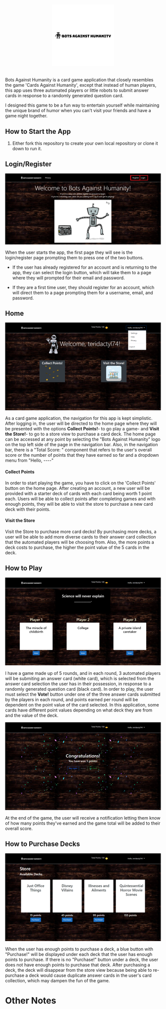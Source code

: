 # <p align="center"> <img src="https://github.com/swathi862/Bots-Against-Humanity/blob/master/Screenshots/black-text-logo.png" alt="BotsAgainstHumanity logo"> </p>

Bots Against Humanity is a card game application that closely resembles the game 'Cards Against Humanity', except that instead of human players, this app uses three automated players or little robots to submit answer cards in response to a randomly generated question card.

I designed this game to be a fun way to entertain yourself while maintaining the unique brand of humor when you can't visit your friends and have a game night together.


## How to Start the App

1. Either fork this repository to create your own local repository or clone it down to run it. 

## Login/Register

![alt text](https://github.com/swathi862/Bots-Against-Humanity/blob/master/Screenshots/LoginRegister.png "Login/Register page")

When the user starts the app, the first page they will see is the login/register page prompting them to press one of the two buttons.

+ If the user has already registered for an account and is returning to the app, they can select the login button, which will take them to a page where they will prompted for their email and password.

+ If they are a first time user, they should register for an account, which will direct them to a page prompting them for a username, email, and password.


## Home

![alt text](https://github.com/swathi862/Bots-Against-Humanity/blob/master/Screenshots/HomePage.png "Home page")

As a card game application, the navigation for this app is kept simplistic. After logging in, the user will be directed to the home page where they will be presented with the options **Collect Points!**- to go play a game- and **Visit the Store!**- to go to a store view to purchase a card deck.
The home page can be accessed at any point by selecting the "Bots Against Humanity" logo on the top left side of the page in the navigation bar. 
Also, in the navigation bar, there is a "Total Score: " component that refers to the user's overall score or the number of points that they have earned so far and a dropdown menu from "Hello, ----" 


#### Collect Points
In order to start playing the game, you have to click on the 'Collect Points' button on the home page.
After creating an account, a new user will be provided with a starter deck of cards with each card being worth 1 point each.
Users will be able to collect points after completing games and with enough points, they will be able to visit the store to purchase a new card deck with their points.

#### Visit the Store
Visit the Store to purchase more card decks! 
By purchasing more decks, a user will be able to add more diverse cards to their answer card collection that the automated players will be choosing from. 
Also, the more points a deck costs to purchase, the higher the point value of the 5 cards in the deck.

## How to Play
![alt text](https://github.com/swathi862/Bots-Against-Humanity/blob/master/Screenshots/PlayGame.png "Play Game page")

I have a game made up of 5 rounds, and in each round, 3 automated players will be submiting an answer card (white card), which is selected from the answer card selection the user has in their possession, in response to a randomly generated question card (black card). 
In order to play, the user must select the **Vote!** button under one of the three answer cards submitted by the players in each round, and points earned per round will be dependent on the point value of the card selected.
In this application, some cards have different point values depending on what deck they are from and the value of the deck.

![alt text](https://github.com/swathi862/Bots-Against-Humanity/blob/master/Screenshots/EndGame.png "End Game page")

At the end of the game, the user will receive a notification letting them know of how many points they've earned and the game total will be added to their overall score.

## How to Purchase Decks

![alt text](https://github.com/swathi862/Bots-Against-Humanity/blob/master/Screenshots/StoreView.png "Store View page")

When the user has enough points to purchase a deck, a blue button with "Purchase!" will be displayed under each deck that the user has enough points to purchase. If there is no "Purchase!" button under a deck, the user does not have enough points to purchase that deck. 
After purchasing a deck, the deck will disappear from the store view because being able to re-purchase a deck would cause duplicate answer cards in the user's card collection, which may dampen the fun of the game.


# Other Notes
